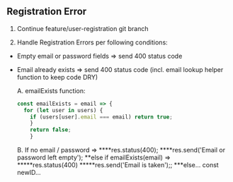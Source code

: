 ## Registration Error

1. Continue feature/user-registration git branch

2. Handle Registration Errors per following conditions:
  * Empty email or password fields  => send 400 status code
  * Email already exists            => send 400 status code 
    (incl. email lookup helper function to keep code DRY)

    A. emailExists function:
    ```javascript
    const emailExists = email => {
      for (let user in users) {
        if (users[user].email === email) return true;
        }
        return false;
        }
    ```

    B. If no email / password => 
          ****res.status(400);
          ****res.send('Email or password left empty');
        **else if emailExists(email) => 
            *****res.status(400)
            *****res.send('Email is taken');;
          ***else... const newID...